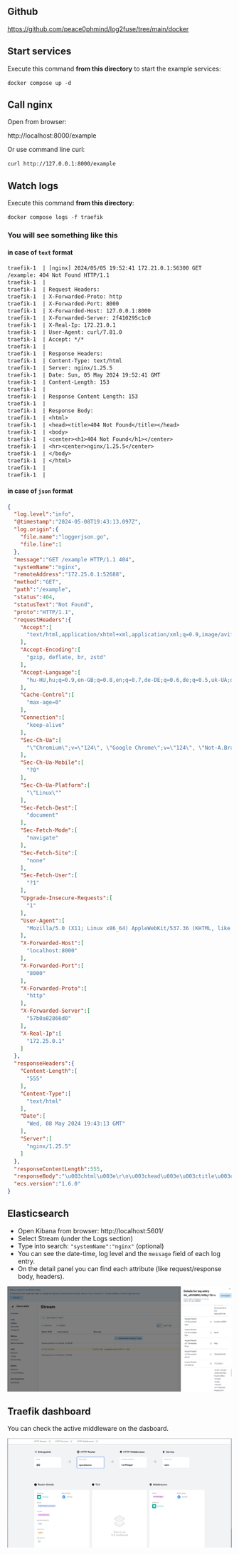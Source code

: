 ## Github

https://github.com/peace0phmind/log2fuse/tree/main/docker

## Start services
Execute this command **from this directory** to start the example services:

`docker compose up -d`

## Call nginx

Open from browser:

http://localhost:8000/example

Or use command line curl:

`curl http://127.0.0.1:8000/example`

## Watch logs

Execute this command **from this directory**:

`docker compose logs -f traefik`

### You will see something like this

#### in case of `text` format

```
traefik-1  | [nginx] 2024/05/05 19:52:41 172.21.0.1:56300 GET /example: 404 Not Found HTTP/1.1
traefik-1  | 
traefik-1  | Request Headers:
traefik-1  | X-Forwarded-Proto: http
traefik-1  | X-Forwarded-Port: 8000
traefik-1  | X-Forwarded-Host: 127.0.0.1:8000
traefik-1  | X-Forwarded-Server: 2f410295c1c0
traefik-1  | X-Real-Ip: 172.21.0.1
traefik-1  | User-Agent: curl/7.81.0
traefik-1  | Accept: */*
traefik-1  | 
traefik-1  | Response Headers:
traefik-1  | Content-Type: text/html
traefik-1  | Server: nginx/1.25.5
traefik-1  | Date: Sun, 05 May 2024 19:52:41 GMT
traefik-1  | Content-Length: 153
traefik-1  | 
traefik-1  | Response Content Length: 153
traefik-1  | 
traefik-1  | Response Body:
traefik-1  | <html>
traefik-1  | <head><title>404 Not Found</title></head>
traefik-1  | <body>
traefik-1  | <center><h1>404 Not Found</h1></center>
traefik-1  | <hr><center>nginx/1.25.5</center>
traefik-1  | </body>
traefik-1  | </html>
traefik-1  | 
traefik-1  | 
```

#### in case of `json` format

```json
{
  "log.level":"info",
  "@timestamp":"2024-05-08T19:43:13.097Z",
  "log.origin":{
    "file.name":"loggerjson.go",
    "file.line":1
  },
  "message":"GET /example HTTP/1.1 404",
  "systemName":"nginx",
  "remoteAddress":"172.25.0.1:52688",
  "method":"GET",
  "path":"/example",
  "status":404,
  "statusText":"Not Found",
  "proto":"HTTP/1.1",
  "requestHeaders":{
    "Accept":[
      "text/html,application/xhtml+xml,application/xml;q=0.9,image/avif,image/webp,image/apng,*/*;q=0.8,application/signed-exchange;v=b3;q=0.7"
    ],
    "Accept-Encoding":[
      "gzip, deflate, br, zstd"
    ],
    "Accept-Language":[
      "hu-HU,hu;q=0.9,en-GB;q=0.8,en;q=0.7,de-DE;q=0.6,de;q=0.5,uk-UA;q=0.4,uk;q=0.3,en-US;q=0.2"
    ],
    "Cache-Control":[
      "max-age=0"
    ],
    "Connection":[
      "keep-alive"
    ],
    "Sec-Ch-Ua":[
      "\"Chromium\";v=\"124\", \"Google Chrome\";v=\"124\", \"Not-A.Brand\";v=\"99\""
    ],
    "Sec-Ch-Ua-Mobile":[
      "?0"
    ],
    "Sec-Ch-Ua-Platform":[
      "\"Linux\""
    ],
    "Sec-Fetch-Dest":[
      "document"
    ],
    "Sec-Fetch-Mode":[
      "navigate"
    ],
    "Sec-Fetch-Site":[
      "none"
    ],
    "Sec-Fetch-User":[
      "?1"
    ],
    "Upgrade-Insecure-Requests":[
      "1"
    ],
    "User-Agent":[
      "Mozilla/5.0 (X11; Linux x86_64) AppleWebKit/537.36 (KHTML, like Gecko) Chrome/124.0.0.0 Safari/537.36"
    ],
    "X-Forwarded-Host":[
      "localhost:8000"
    ],
    "X-Forwarded-Port":[
      "8000"
    ],
    "X-Forwarded-Proto":[
      "http"
    ],
    "X-Forwarded-Server":[
      "57b0a82866d0"
    ],
    "X-Real-Ip":[
      "172.25.0.1"
    ]
  },
  "responseHeaders":{
    "Content-Length":[
      "555"
    ],
    "Content-Type":[
      "text/html"
    ],
    "Date":[
      "Wed, 08 May 2024 19:43:13 GMT"
    ],
    "Server":[
      "nginx/1.25.5"
    ]
  },
  "responseContentLength":555,
  "responseBody":"\u003chtml\u003e\r\n\u003chead\u003e\u003ctitle\u003e404 Not Found\u003c/title\u003e\u003c/head\u003e\r\n\u003cbody\u003e\r\n\u003ccenter\u003e\u003ch1\u003e404 Not Found\u003c/h1\u003e\u003c/center\u003e\r\n\u003chr\u003e\u003ccenter\u003enginx/1.25.5\u003c/center\u003e\r\n\u003c/body\u003e\r\n\u003c/html\u003e\r\n\u003c!-- a padding to disable MSIE and Chrome friendly error page --\u003e\r\n\u003c!-- a padding to disable MSIE and Chrome friendly error page --\u003e\r\n\u003c!-- a padding to disable MSIE and Chrome friendly error page --\u003e\r\n\u003c!-- a padding to disable MSIE and Chrome friendly error page --\u003e\r\n\u003c!-- a padding to disable MSIE and Chrome friendly error page --\u003e\r\n\u003c!-- a padding to disable MSIE and Chrome friendly error page --\u003e\r\n",
  "ecs.version":"1.6.0"
}
```

## Elasticsearch

- Open Kibana from browser: http://localhost:5601/
- Select Stream (under the Logs section)
- Type into search: `"systemName":"nginx"`
  (optional)
- You can see the date-time, log level and the `message` field of each log entry.
- On the detail panel you can find each attribute (like request/response body, headers).

![Kibana](screenshot/kibana-log-details.png)

## Traefik dashboard

You can check the active middleware on the dasboard.

![Kibana](screenshot/traefik-router.png)
